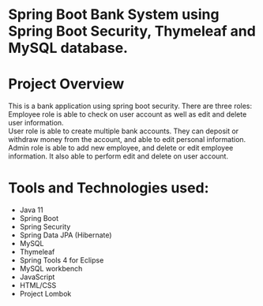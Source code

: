 # Spring Boot Bank System using Spring Boot Security, Thymeleaf and MySQL database.

# Project Overview

This is a bank application using spring boot security. 
There are three roles: <br>
Employee role is able to check on user account as well as edit and delete user information.<br>
User role is able to create multiple bank accounts. They can deposit or withdraw money from the account, and able to edit personal information.<br>
Admin role is able to add new employee, and delete or edit employee information. It also able to perform edit and delete on user account.

# Tools and Technologies used:

- Java 11
- Spring Boot
- Spring Security
- Spring Data JPA (Hibernate)
- MySQL 
- Thymeleaf
- Spring Tools 4 for Eclipse
- MySQL workbench
- JavaScript
- HTML/CSS
- Project Lombok
